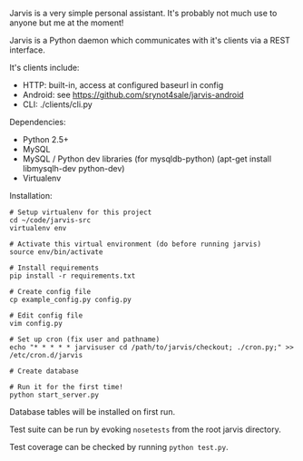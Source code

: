 Jarvis is a very simple personal assistant. It's probably not
much use to anyone but me at the moment!



Jarvis is a Python daemon which communicates with it's clients
via a REST interface.

It's clients include:

- HTTP: built-in, access at configured baseurl in config
- Android: see https://github.com/srynot4sale/jarvis-android
- CLI: ./clients/cli.py


Dependencies:

- Python 2.5+
- MySQL
- MySQL / Python dev libraries (for mysqldb-python) (apt-get install libmysqlh-dev python-dev)
- Virtualenv


Installation:

    # Setup virtualenv for this project
    cd ~/code/jarvis-src
    virtualenv env

    # Activate this virtual environment (do before running jarvis)
    source env/bin/activate

    # Install requirements
    pip install -r requirements.txt

    # Create config file
    cp example_config.py config.py

    # Edit config file
    vim config.py

    # Set up cron (fix user and pathname)
    echo "* * * * * jarvisuser cd /path/to/jarvis/checkout; ./cron.py;" >> /etc/cron.d/jarvis

    # Create database

    # Run it for the first time!
    python start_server.py


Database tables will be installed on first run.

Test suite can be run by evoking `nosetests` from the root jarvis directory.

Test coverage can be checked by running `python test.py`.
